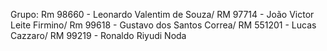 Grupo: Rm 98660 - Leonardo Valentim de Souza/ RM 97714 - João Victor Leite Firmino/ Rm 99618 - Gustavo dos Santos Correa/ RM 551201 - Lucas Cazzaro/ RM 99219 - Ronaldo Riyudi Noda
